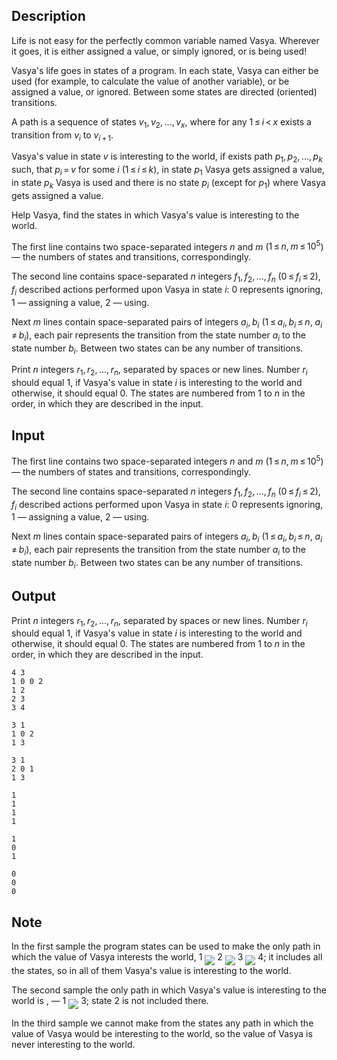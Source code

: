 ## Description

<div><p>Life is not easy for the perfectly common variable named Vasya. Wherever it goes, it is either assigned a value, or simply ignored, or is being used!</p><p>Vasya's life goes in states of a program. In each state, Vasya can either be used (for example, to calculate the value of another variable), or be assigned a value, or ignored. Between some states are directed (oriented) transitions.</p><p>A <span class="tex-font-style-it">path</span> is a sequence of states <span class="tex-span"><i>v</i><sub class="lower-index">1</sub>, <i>v</i><sub class="lower-index">2</sub>, ..., <i>v</i><sub class="lower-index"><i>x</i></sub></span>, where for any <span class="tex-span">1 ≤ <i>i</i> &lt; <i>x</i></span> exists a transition from <span class="tex-span"><i>v</i><sub class="lower-index"><i>i</i></sub></span> to <span class="tex-span"><i>v</i><sub class="lower-index"><i>i</i> + 1</sub></span>.</p><p>Vasya's value in state <span class="tex-span"><i>v</i></span> is interesting to the world, if exists path <span class="tex-span"><i>p</i><sub class="lower-index">1</sub>, <i>p</i><sub class="lower-index">2</sub>, ..., <i>p</i><sub class="lower-index"><i>k</i></sub></span> such, that <span class="tex-span"><i>p</i><sub class="lower-index"><i>i</i></sub> = <i>v</i></span> for some <span class="tex-span"><i>i</i></span> <span class="tex-span">(1 ≤ <i>i</i> ≤ <i>k</i>)</span>, in state <span class="tex-span"><i>p</i><sub class="lower-index">1</sub></span> Vasya gets assigned a value, in state <span class="tex-span"><i>p</i><sub class="lower-index"><i>k</i></sub></span> Vasya is used and there is no state <span class="tex-span"><i>p</i><sub class="lower-index"><i>i</i></sub></span> (except for <span class="tex-span"><i>p</i><sub class="lower-index">1</sub></span>) where Vasya gets assigned a value.</p><p>Help Vasya, find the states in which Vasya's value is interesting to the world.</p></div><div class="input-specification"><p>The first line contains two space-separated integers <span class="tex-span"><i>n</i></span> and <span class="tex-span"><i>m</i></span> (<span class="tex-span">1 ≤ <i>n</i>, <i>m</i> ≤ 10<sup class="upper-index">5</sup></span>) — the numbers of states and transitions, correspondingly.</p><p>The second line contains space-separated <span class="tex-span"><i>n</i></span> integers <span class="tex-span"><i>f</i><sub class="lower-index">1</sub>, <i>f</i><sub class="lower-index">2</sub>, ..., <i>f</i><sub class="lower-index"><i>n</i></sub></span> (<span class="tex-span">0 ≤ <i>f</i><sub class="lower-index"><i>i</i></sub> ≤ 2</span>), <span class="tex-span"><i>f</i><sub class="lower-index"><i>i</i></sub></span> described actions performed upon Vasya in state <span class="tex-span"><i>i</i></span>: <span class="tex-span">0</span> represents ignoring, <span class="tex-span">1</span> — assigning a value, <span class="tex-span">2</span> — using.</p><p>Next <span class="tex-span"><i>m</i></span> lines contain space-separated pairs of integers <span class="tex-span"><i>a</i><sub class="lower-index"><i>i</i></sub>, <i>b</i><sub class="lower-index"><i>i</i></sub></span> (<span class="tex-span">1 ≤ <i>a</i><sub class="lower-index"><i>i</i></sub>, <i>b</i><sub class="lower-index"><i>i</i></sub> ≤ <i>n</i></span>, <span class="tex-span"><i>a</i><sub class="lower-index"><i>i</i></sub> ≠ <i>b</i><sub class="lower-index"><i>i</i></sub></span>), each pair represents the transition from the state number <span class="tex-span"><i>a</i><sub class="lower-index"><i>i</i></sub></span> to the state number <span class="tex-span"><i>b</i><sub class="lower-index"><i>i</i></sub></span>. Between two states can be any number of transitions.</p></div><div class="output-specification"><p>Print <span class="tex-span"><i>n</i></span> integers <span class="tex-span"><i>r</i><sub class="lower-index">1</sub>, <i>r</i><sub class="lower-index">2</sub>, ..., <i>r</i><sub class="lower-index"><i>n</i></sub></span>, separated by spaces or new lines. Number <span class="tex-span"><i>r</i><sub class="lower-index"><i>i</i></sub></span> should equal <span class="tex-span">1</span>, if Vasya's value in state <span class="tex-span"><i>i</i></span> is interesting to the world and otherwise, it should equal <span class="tex-span">0</span>. The states are numbered from <span class="tex-span">1</span> to <span class="tex-span"><i>n</i></span> in the order, in which they are described in the input.</p></div>

## Input

<p>The first line contains two space-separated integers <span class="tex-span"><i>n</i></span> and <span class="tex-span"><i>m</i></span> (<span class="tex-span">1 ≤ <i>n</i>, <i>m</i> ≤ 10<sup class="upper-index">5</sup></span>) — the numbers of states and transitions, correspondingly.</p><p>The second line contains space-separated <span class="tex-span"><i>n</i></span> integers <span class="tex-span"><i>f</i><sub class="lower-index">1</sub>, <i>f</i><sub class="lower-index">2</sub>, ..., <i>f</i><sub class="lower-index"><i>n</i></sub></span> (<span class="tex-span">0 ≤ <i>f</i><sub class="lower-index"><i>i</i></sub> ≤ 2</span>), <span class="tex-span"><i>f</i><sub class="lower-index"><i>i</i></sub></span> described actions performed upon Vasya in state <span class="tex-span"><i>i</i></span>: <span class="tex-span">0</span> represents ignoring, <span class="tex-span">1</span> — assigning a value, <span class="tex-span">2</span> — using.</p><p>Next <span class="tex-span"><i>m</i></span> lines contain space-separated pairs of integers <span class="tex-span"><i>a</i><sub class="lower-index"><i>i</i></sub>, <i>b</i><sub class="lower-index"><i>i</i></sub></span> (<span class="tex-span">1 ≤ <i>a</i><sub class="lower-index"><i>i</i></sub>, <i>b</i><sub class="lower-index"><i>i</i></sub> ≤ <i>n</i></span>, <span class="tex-span"><i>a</i><sub class="lower-index"><i>i</i></sub> ≠ <i>b</i><sub class="lower-index"><i>i</i></sub></span>), each pair represents the transition from the state number <span class="tex-span"><i>a</i><sub class="lower-index"><i>i</i></sub></span> to the state number <span class="tex-span"><i>b</i><sub class="lower-index"><i>i</i></sub></span>. Between two states can be any number of transitions.</p>

## Output

<p>Print <span class="tex-span"><i>n</i></span> integers <span class="tex-span"><i>r</i><sub class="lower-index">1</sub>, <i>r</i><sub class="lower-index">2</sub>, ..., <i>r</i><sub class="lower-index"><i>n</i></sub></span>, separated by spaces or new lines. Number <span class="tex-span"><i>r</i><sub class="lower-index"><i>i</i></sub></span> should equal <span class="tex-span">1</span>, if Vasya's value in state <span class="tex-span"><i>i</i></span> is interesting to the world and otherwise, it should equal <span class="tex-span">0</span>. The states are numbered from <span class="tex-span">1</span> to <span class="tex-span"><i>n</i></span> in the order, in which they are described in the input.</p>





```input1
4 3
1 0 0 2
1 2
2 3
3 4

```




```input2
3 1
1 0 2
1 3

```




```input3
3 1
2 0 1
1 3

```




```output1
1
1
1
1

```




```output2
1
0
1

```




```output3
0
0
0

```



## Note

<p>In the first sample the program states can be used to make the only path in which the value of Vasya interests the world, 1 <img align="middle" class="tex-formula" src="file://q7xqoNKE.png" style="max-width: 100.0%;max-height: 100.0%;"> 2 <img align="middle" class="tex-formula" src="file://lgV202gV.png" style="max-width: 100.0%;max-height: 100.0%;"> 3 <img align="middle" class="tex-formula" src="file://FESBFJxW.png" style="max-width: 100.0%;max-height: 100.0%;"> 4; it includes all the states, so in all of them Vasya's value is interesting to the world.</p><p>The second sample the only path in which Vasya's value is interesting to the world is , — 1 <img align="middle" class="tex-formula" src="file://zkS5FEpM.png" style="max-width: 100.0%;max-height: 100.0%;"> 3; state 2 is not included there.</p><p>In the third sample we cannot make from the states any path in which the value of Vasya would be interesting to the world, so the value of Vasya is never interesting to the world.</p>
